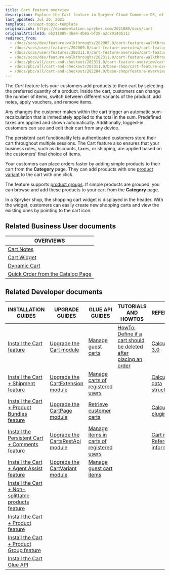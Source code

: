 ```yaml
---
title: Cart feature overview
description: Explore the Cart feature in Spryker Cloud Commerce OS, offering robust cart management, multi-cart functionality, and customizable options.
last_updated: Jul 20, 2021
template: concept-topic-template
originalLink: https://documentation.spryker.com/2021080/docs/cart
originalArticleId: eb211809-3be4-4b8a-bf28-a2c79140b11c
redirect_from:
  - /docs/scos/dev/feature-walkthroughs/202005.0/cart-feature-walkthrough/cart-functionality.html
  - /docs/scos/user/features/202009.0/cart-feature-overview/cart-feature-overview.html
  - /docs/scos/user/features/202311.0/cart-feature-overview/cart-feature-overview.html
  - /docs/scos/dev/feature-walkthroughs/202311.0/cart-feature-walkthrough/cart-feature-walkthrough.html
  - /docs/pbc/all/cart-and-checkout/202311.0/cart-feature-overview/cart-feature-overview.html    
  - /docs/pbc/all/cart-and-checkout/202311.0/base-shop/cart-feature-overview/cart-feature-overview.html
  - /docs/pbc/all/cart-and-checkout/202204.0/base-shop/feature-overviews/cart-feature-overview/cart-feature-overview.html
---
```


The *Cart* feature lets your customers add products to their cart by selecting the preferred quantity of a product. Inside the cart, customers can change the number of items, switch between different variants of the product, add notes, apply vouchers, and remove items.

Any changes the customer makes within the cart trigger an automatic sum-recalculation that is immediately applied to the total in the sum. Predefined taxes are applied and shown automatically. Additionally, logged-in customers can see and edit their cart from any device.  

The persistent cart functionality lets authenticated customers store their cart throughout multiple sessions. The Cart feature also ensures that your business rules, such as discounts, taxes, or shipping, are applied based on the customers' final choice of items.

Your customers can place orders faster by adding simple products to their cart from the **Category** page. They can add products with one [product variant](/docs/pbc/all/product-information-management/latest/base-shop/feature-overviews/product-feature-overview/product-feature-overview.html) to the cart with one click.

The feature supports [product groups](/docs/pbc/all/product-information-management/latest/base-shop/feature-overviews/product-groups-feature-overview.html). If simple products are grouped, you can browse and add these products to your cart from the **Category** page.

In a Spryker shop, the shopping cart widget is displayed in the header. With the widget, customers can easily create new shopping carts and view the existing ones by pointing to the cart icon.

## Related Business User documents

|OVERVIEWS|
|---|
| [Cart Notes](/docs/pbc/all/cart-and-checkout/latest/base-shop/feature-overviews/cart-feature-overview/cart-notes-overview.html)  |
| [Cart Widget](/docs/pbc/all/cart-and-checkout/latest/base-shop/feature-overviews/cart-feature-overview/cart-widget-overview.html)  |
| [Dynamic Cart](/docs/pbc/all/cart-and-checkout/latest/base-shop/feature-overviews/cart-feature-overview/dynamic-cart-overview.html)  |
| [Quick Order from the Catalog Page](/docs/pbc/all/cart-and-checkout/latest/base-shop/feature-overviews/cart-feature-overview/quick-order-from-the-catalog-page-overview.html)   |


## Related Developer documents

|INSTALLATION GUIDES  | UPGRADE GUIDES | GLUE API GUIDES | TUTORIALS AND HOWTOS | REFERENCES |
|---------| - | ---------|---------|---------|
| [Install the Cart feature](/docs/pbc/all/cart-and-checkout/latest/base-shop/install-and-upgrade/install-features/install-the-cart-feature.html) | [Upgrade the Cart module](/docs/pbc/all/cart-and-checkout/latest/base-shop/install-and-upgrade/upgrade-modules/upgrade-the-cart-module.html) | [Manage guest carts](/docs/pbc/all/cart-and-checkout/latest/base-shop/manage-using-glue-api/manage-guest-carts/glue-api-manage-guest-carts.html) | [HowTo: Define if a cart should be deleted after placing an order](/docs/pbc/all/cart-and-checkout/latest/base-shop/tutorials-and-howtos/define-if-carts-are-deleted-after-placing-an-order.html)  | [Calculation 3.0](/docs/pbc/all/cart-and-checkout/latest/base-shop/extend-and-customize/calculation-3-0.html) |
| [Install the Cart + Shipment feature](/docs/pbc/all/cart-and-checkout/latest/base-shop/install-and-upgrade/install-features/install-the-cart-shipment-feature.html) | [Upgrade the CartExtension module](/docs/pbc/all/cart-and-checkout/latest/base-shop/install-and-upgrade/upgrade-modules/upgrade-the-cartextension-module.html) |[Manage carts of registered users](/docs/pbc/all/cart-and-checkout/latest/base-shop/manage-using-glue-api/manage-carts-of-registered-users/glue-api-manage-items-in-carts-of-registered-users.html) |   | [Calculation data structure](/docs/pbc/all/cart-and-checkout/latest/base-shop/extend-and-customize/calculation-data-structure.html) |
| [Install the Cart + Product Bundles feature](/docs/pbc/all/cart-and-checkout/latest/base-shop/install-and-upgrade/install-features/install-the-cart-product-bundles-feature.html) | [Upgrade the CartPage module](/docs/pbc/all/cart-and-checkout/latest/base-shop/install-and-upgrade/upgrade-modules/upgrade-the-cartpage-module.html) | [Retrieve customer carts](/docs/pbc/all/cart-and-checkout/latest/base-shop/manage-using-glue-api/glue-api-retrieve-customer-carts.html)  |   |  [Calculator plugins](/docs/pbc/all/cart-and-checkout/latest/base-shop/extend-and-customize/calculator-plugins.html) |
| [Install the Persistent Cart + Comments feature](/docs/pbc/all/cart-and-checkout/latest/base-shop/install-and-upgrade/install-features/install-the-persistent-cart-comments-feature.html) | [Upgrade the CartsRestApi module](/docs/pbc/all/cart-and-checkout/latest/base-shop/install-and-upgrade/upgrade-modules/upgrade-the-cartsrestapi-module.html) | [Manage items in carts of registered users](/docs/pbc/all/cart-and-checkout/latest/base-shop/manage-using-glue-api/manage-carts-of-registered-users/glue-api-manage-items-in-carts-of-registered-users.html)  |   | [Cart module: Reference information](/docs/pbc/all/cart-and-checkout/latest/base-shop/extend-and-customize/cart-module-reference-information.html)  |
| [Install the Cart + Agent Assist feature](/docs/pbc/all/cart-and-checkout/latest/base-shop/install-and-upgrade/install-features/install-the-cart-agent-assist-feature.html) | [Upgrade the CartVariant module](/docs/pbc/all/cart-and-checkout/latest/base-shop/install-and-upgrade/upgrade-modules/upgrade-the-cartvariant-module.html) |[Manage guest cart items](/docs/pbc/all/cart-and-checkout/latest/base-shop/manage-using-glue-api/manage-guest-carts/glue-api-manage-guest-cart-items.html)|  | |
| [Install the Cart + Non-splittable products feature](/docs/pbc/all/cart-and-checkout/latest/base-shop/install-and-upgrade/install-features/install-the-cart-non-splittable-products-feature.html) | | | | |
| [Install the Cart + Product feature](/docs/pbc/all/cart-and-checkout/latest/base-shop/install-and-upgrade/install-features/install-the-cart-product-feature.html) |  | | | |
| [Install the Cart + Product Group feature](/docs/pbc/all/cart-and-checkout/latest/base-shop/install-and-upgrade/install-features/install-the-cart-product-group-feature.html) | | | | |
| [Install the Cart Glue API](/docs/pbc/all/cart-and-checkout/latest/base-shop/install-and-upgrade/install-glue-api/install-the-cart-glue-api.html) | | | | |
